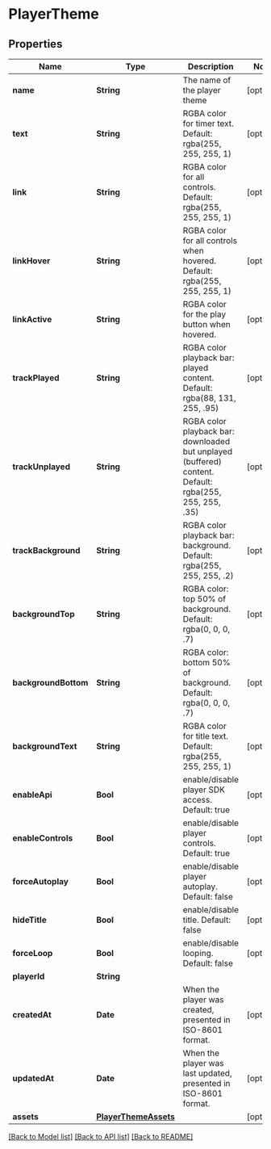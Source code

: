 # PlayerTheme

## Properties
Name | Type | Description | Notes
------------ | ------------- | ------------- | -------------
**name** | **String** | The name of the player theme | [optional] 
**text** | **String** | RGBA color for timer text. Default: rgba(255, 255, 255, 1) | [optional] 
**link** | **String** | RGBA color for all controls. Default: rgba(255, 255, 255, 1) | [optional] 
**linkHover** | **String** | RGBA color for all controls when hovered. Default: rgba(255, 255, 255, 1) | [optional] 
**linkActive** | **String** | RGBA color for the play button when hovered. | [optional] 
**trackPlayed** | **String** | RGBA color playback bar: played content. Default: rgba(88, 131, 255, .95) | [optional] 
**trackUnplayed** | **String** | RGBA color playback bar: downloaded but unplayed (buffered) content. Default: rgba(255, 255, 255, .35) | [optional] 
**trackBackground** | **String** | RGBA color playback bar: background. Default: rgba(255, 255, 255, .2) | [optional] 
**backgroundTop** | **String** | RGBA color: top 50% of background. Default: rgba(0, 0, 0, .7) | [optional] 
**backgroundBottom** | **String** | RGBA color: bottom 50% of background. Default: rgba(0, 0, 0, .7) | [optional] 
**backgroundText** | **String** | RGBA color for title text. Default: rgba(255, 255, 255, 1) | [optional] 
**enableApi** | **Bool** | enable/disable player SDK access. Default: true | [optional] 
**enableControls** | **Bool** | enable/disable player controls. Default: true | [optional] 
**forceAutoplay** | **Bool** | enable/disable player autoplay. Default: false | [optional] 
**hideTitle** | **Bool** | enable/disable title. Default: false | [optional] 
**forceLoop** | **Bool** | enable/disable looping. Default: false | [optional] 
**playerId** | **String** |  | 
**createdAt** | **Date** | When the player was created, presented in ISO-8601 format. | [optional] 
**updatedAt** | **Date** | When the player was last updated, presented in ISO-8601 format. | [optional] 
**assets** | [**PlayerThemeAssets**](PlayerThemeAssets.md) |  | [optional] 

[[Back to Model list]](../README.md#documentation-for-models) [[Back to API list]](../README.md#documentation-for-api-endpoints) [[Back to README]](../README.md)



